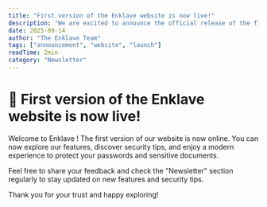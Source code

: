 ```yaml
---
title: "First version of the Enklave website is now live!"
description: "We are excited to announce the official release of the first version of the Enklave website. Discover our features and start securing your data today."
date: 2025-09-14
author: "The Enklave Team"
tags: ["announcement", "website", "launch"]
readTime: 2min
category: "Newsletter"
---
```


# 🎉 First version of the Enklave website is now live!

Welcome to Enklave ! The first version of our website is now online. You can now explore our features, discover security tips, and enjoy a modern experience to protect your passwords and sensitive documents.

Feel free to share your feedback and check the "Newsletter" section regularly to stay updated on new features and security tips.

Thank you for your trust and happy exploring!
